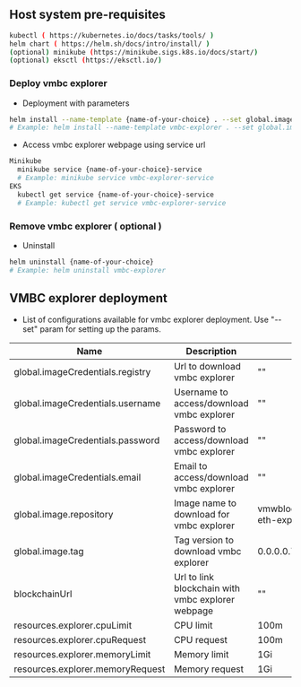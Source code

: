 ## Host system pre-requisites
  ```sh
  kubectl ( https://kubernetes.io/docs/tasks/tools/ )
  helm chart ( https://helm.sh/docs/intro/install/ )
  (optional) minikube (https://minikube.sigs.k8s.io/docs/start/)
  (optional) eksctl (https://eksctl.io/)
  ```

### Deploy vmbc explorer
  - Deployment with parameters
  ```sh
  helm install --name-template {name-of-your-choice} . --set global.imageCredentials.registry={registry} --set global.imageCredentials.username={username} --set global.imageCredentials.password={password} --set blockchainUrl={blockchainURL}
  # Example: helm install --name-template vmbc-explorer . --set global.imageCredentials.registry=vmwaresaas.jfrog.io --set global.imageCredentials.username=testUsername --set global.imageCredentials.password=testPassword --set blockchainUrl=http://127.0.0.1:30545
  ```

  - Access vmbc explorer webpage using service url
  ```sh
  Minikube
    minikube service {name-of-your-choice}-service
    # Example: minikube service vmbc-explorer-service
  EKS
    kubectl get service {name-of-your-choice}-service
    # Example: kubectl get service vmbc-explorer-service
  ```
        
### Remove vmbc explorer ( optional )
  - Uninstall
  ```sh
  helm uninstall {name-of-your-choice}
  # Example: helm uninstall vmbc-explorer
  ```

## VMBC explorer deployment
  - List of configurations available for vmbc explorer deployment. Use "--set" param for setting up the params.

| Name                             | Description                                      | Value                           | Type      |
|----------------------------------|--------------------------------------------------|---------------------------------|-----------|
| global.imageCredentials.registry | Url to download vmbc explorer                    | ""                              | Mandatory |
| global.imageCredentials.username | Username to access/download vmbc explorer        | ""                              | Mandatory |
| global.imageCredentials.password | Password to access/download vmbc explorer        | ""                              | Mandatory |
| global.imageCredentials.email    | Email to access/download vmbc explorer           | ""                              | Optional  |
| global.image.repository          | Image name to download for vmbc explorer         | vmwblockchain/vmbc-eth-explorer | Optional |
| global.image.tag                 | Tag version to download vmbc explorer            | 0.0.0.0.7849                    | Optional  |
| blockchainUrl                    | Url to link blockchain with vmbc explorer webpage | ""                              | Mandatory |
| resources.explorer.cpuLimit      | CPU limit                                        | 100m                            | Optional  |
| resources.explorer.cpuRequest             | CPU request                             | 100m                            | Optional  |
| resources.explorer.memoryLimit            | Memory limit                            | 1Gi                             | Optional  |
| resources.explorer.memoryRequest          | Memory request                          | 1Gi                             | Optional  |
